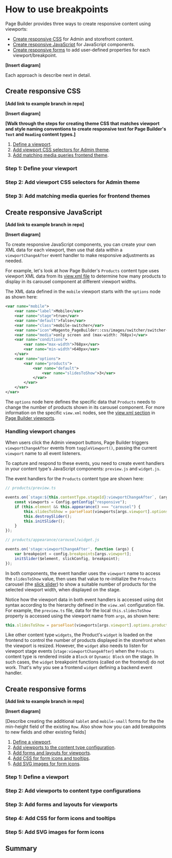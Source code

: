 # How to use breakpoints

Page Builder provides three ways to create responsive content using viewports:

-  [Create responsive CSS](#create-responsive-css) for Admin and storefront content.
-  [Create responsive JavaScript](#create-responsive-javascript) for JavaScript components.
-  [Create responsive forms](#create-responsive-forms) to add user-defined properties for each viewport/breakpoint.

**[Insert diagram]**

Each approach is describe next in detail.
## Create responsive CSS

**[Add link to example branch in repo]**

**[Insert diagram]**

**[Walk through the steps for creating theme CSS that matches viewport and style naming conventions to create responsive text for Page Builder's `Text` and `Heading` content types.]**

1. [Define a viewport](#step-1-define-your-viewport).
1. [Add viewport CSS selectors for Admin theme](#step-2-add-viewport-css-selectors-for-admin-theme).
1. [Add matching media queries frontend theme](#step-3-add-matching-media-queries-for-frontend-themes).

### Step 1: Define your viewport

### Step 2: Add viewport CSS selectors for Admin theme

### Step 3: Add matching media queries for frontend themes

## Create responsive JavaScript

**[Add link to example branch in repo]**

**[Insert diagram]**

To create responsive JavaScript components, you can create your own XML data for each viewport, then use that data within a `viewportChangeAfter` event handler to make responsive adjustments as needed.

For example, let's look at how Page Builder's `Products` content type uses viewport XML data from its [view.xml file](https://github.com/magento/magento2-page-builder/blob/develop/app/code/Magento/PageBuilder/etc/view.xml) to determine how many products to display in its carousel component at different viewport widths.

The XML data defined in the `mobile` viewport starts with the `options` node as shown here:

```xml
<var name="mobile">
    <var name="label">Mobile</var>
    <var name="stage">true</var>
    <var name="default">false</var>
    <var name="class">mobile-switcher</var>
    <var name="icon">Magento_PageBuilder::css/images/switcher/switcher-mobile.svg</var>
    <var name="media">only screen and (max-width: 768px)</var>
    <var name="conditions">
        <var name="max-width">768px</var>
        <var name="min-width">640px</var>
    </var>
    <var name="options">
        <var name="products">
            <var name="default">
                <var name="slidesToShow">3</var>
            </var>
        </var>
    </var>
</var>
```

The `options` node here defines the specific data that `Products` needs to change the number of products shown in its carousel component. For more information on the specific `view.xml` nodes, see the [view.xml section](viewports-and-breakpoints.md#viewxml) in [Page Builder viewports](viewports-and-breakpoints.md).

### Handling viewport changes

When users click the Admin viewport buttons, Page Builder triggers `viewportChangeAfter` events from `toggleViewport()`, passing the current `viewport` name to all event listeners.

To capture and respond to these events, you need to create event handlers in your content type's JavaScript components: `preview.js` and `widget.js`.

The event handlers for the `Products` content type are shown here:

```typescript
// products/preview.ts

events.on(`stage:${this.contentType.stageId}:viewportChangeAfter`, (args: {viewport: string}) => {
    const viewports = Config.getConfig("responsive");
    if (this.element && this.appearance() === "carousel") {
        this.slidesToShow = parseFloat(viewports[args.viewport].options.products.default.slidesToShow);
        this.destroySlider();
        this.initSlider();
    }
});

// products/appearance/carousel/widget.js

events.on('stage:viewportChangeAfter', function (args) {
    var breakpoint = config.breakpoints[args.viewport];
    initSlider($element, slickConfig, breakpoint);
});
```

In both components, the event handler uses the `viewport` name to access the `slidesToShow` value, then uses that value to re-initialize the `Products` carousel (the [slick slider](http://kenwheeler.github.io/slick/)) to show a suitable number of products for the selected viewport width, when displayed on the stage.

Notice how the viewport data in both event handlers is accessed using dot syntax according to the hierarchy defined in the `view.xml` configuration file. For example, the `preview.ts` file, data for the local `this.slidesToShow` property is accessed using the viewport name from `args`, as shown here:

```javascript
this.slidesToShow = parseFloat(viewports[args.viewport].options.products.default.slidesToShow);
```

Like other content type `widgets`, the Product's `widget` is loaded on the frontend to control the number of products displayed in the storefront when the viewport is resized. However, the `widget` also needs to listen for viewport stage events (`stage:viewportChangeAfter`) when the `Products` content type is rendered inside a `Block` or `Dynamic Block` on the stage. In such cases, the `widget` breakpoint functions (called on the frontend) do not work. That's why you see a frontend `widget` defining a backend event handler.

## Create responsive forms

**[Add link to example branch in repo]**

**[Insert diagram]**

[Describe creating the additional `tablet` and `mobile-small` forms for the the min-height field of the existing `Row`. Also show how you can add breakpoints to new fields and other existing fields]

1. [Define a viewport](#step-1-define-a-viewport).
1. [Add viewports to the content type configuration](#step-2-add-viewports-to-content-type-configurations).
1. [Add forms and layouts for viewports](#step-3-add-forms-and-layouts-for-viewports).
1. [Add CSS for form icons and tooltips](#step-4-add-css-for-form-icons-and-tooltips).
1. [Add SVG images for form icons](#step-5-add-svg-images-for-form-icons).

### Step 1: Define a viewport

### Step 2: Add viewports to content type configurations

### Step 3: Add forms and layouts for viewports

### Step 4: Add CSS for form icons and tooltips

### Step 5: Add SVG images for form icons


## Summary
